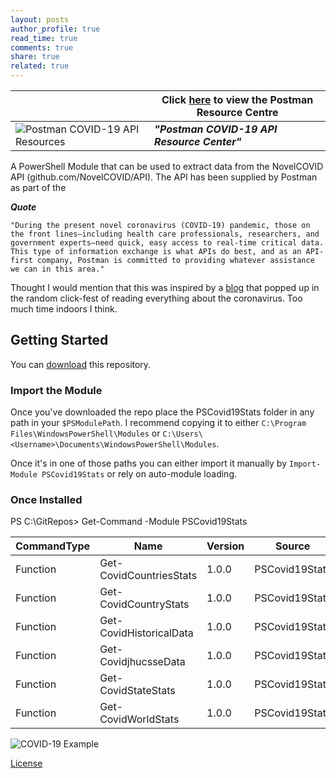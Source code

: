 ```yaml
---
layout: posts
author_profile: true
read_time: true
comments: true
share: true
related: true
---
```


| | Click [here](https://covid-19-apis.postman.com/) to view the Postman Resource Centre |
|-----|--|
|![Postman COVID-19 API Resources](https://psciscomeraki.lukeleigh.com/assets/images/postmanlogo.jpg)| ***"Postman COVID-19 API Resource Center"*** |

A PowerShell Module that can be used to extract data from the NovelCOVID API (github.com/NovelCOVID/API). The API has been supplied by Postman as part of the

***Quote***

```"During the present novel coronavirus (COVID-19) pandemic, those on the front lines—including health care professionals, researchers, and government experts—need quick, easy access to real-time critical data. This type of information exchange is what APIs do best, and as an API-first company, Postman is committed to providing whatever assistance we can in this area."```

Thought I would mention that this was inspired by a [blog](https://www.powershell.co.at/cov-id-19-powershell-prompt/) that popped up in the random click-fest of reading everything about the coronavirus. Too much time indoors I think.

## Getting Started

You can [download](https://github.com/BanterBoy/PSCovid19Stats/archive/master.zip)
this repository.

### Import the Module

Once you've downloaded the repo place the PSCovid19Stats folder in any path in your ``$PSModulePath``. I recommend copying it to either ``C:\Program Files\WindowsPowerShell\Modules`` or ``C:\Users\<Username>\Documents\WindowsPowerShell\Modules``.

Once it's in one of those paths you can either import it manually by ``Import-Module PSCovid19Stats`` or rely on auto-module loading.

### Once Installed

PS C:\GitRepos> Get-Command -Module PSCovid19Stats

CommandType | Name | Version | Source
----------- | ---- | ------- | ------
Function | Get-CovidCountriesStats | 1.0.0 | PSCovid19Stats
Function | Get-CovidCountryStats | 1.0.0 | PSCovid19Stats
Function | Get-CovidHistoricalData | 1.0.0 | PSCovid19Stats
Function | Get-CovidjhucsseData | 1.0.0 | PSCovid19Stats
Function | Get-CovidStateStats | 1.0.0 | PSCovid19Stats
Function | Get-CovidWorldStats | 1.0.0 | PSCovid19Stats

![COVID-19 Example](https://psciscomeraki.lukeleigh.com/assets/images/pscovidscrnsht.png)

[License](/LICENSE)
